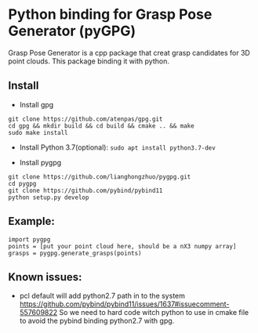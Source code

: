 # Python binding for Grasp Pose Generator (pyGPG)
Grasp Pose Generator is a cpp package that creat grasp candidates for 3D point clouds.
This package binding it with python.

## Install
- Install gpg
```
git clone https://github.com/atenpas/gpg.git
cd gpg && mkdir build && cd build && cmake .. && make
sudo make install
```
- Install Python 3.7(optional):
`sudo apt install python3.7-dev`

- Install pygpg
```
git clone https://github.com/lianghongzhuo/pygpg.git
cd pygpg
git clone https://github.com/pybind/pybind11
python setup.py develop
```

## Example:
```
import pygpg
points = [put your point cloud here, should be a nX3 numpy array]
grasps = pygpg.generate_grasps(points)
```

## Known issues:
- pcl default will add python2.7 path in to the system https://github.com/pybind/pybind11/issues/1637#issuecomment-557609822
  So we need to hard code witch python to use in cmake file to avoid the pybind binding python2.7 with gpg.